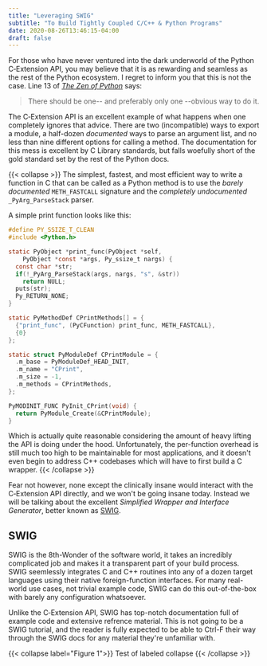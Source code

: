 ```yaml
---
title: "Leveraging SWIG"
subtitle: "To Build Tightly Coupled C/C++ & Python Programs"
date: 2020-08-26T13:46:15-04:00
draft: false
---
```


For those who have never ventured into the dark underworld of the Python
C&#8209;Extension API, you may believe that it is as rewarding and seamless as
the rest of the Python ecosystem. I regret to inform you that this is not the
case. Line 13 of [*The Zen of Python*](https://www.python.org/dev/peps/pep-0020/)
says:

> There should be one-- and preferably only one --obvious way to do it.

The C&#8209;Extension API is an excellent example of what happens when one
completely ignores that advice. There are two (incompatible) ways to export a
module, a half-dozen *documented* ways to parse an argument list, and no less
than nine different options for calling a method. The documentation for this
mess is excellent by C Library standards, but falls woefully short of the gold
standard set by the rest of the Python docs.

{{< collapse >}}
The simplest, fastest, and most efficient way to write a function in C that can
be called as a Python method is to use the *barely documented* `METH_FASTCALL`
signature and the *completely undocumented* `_PyArg_ParseStack` parser.

A simple print function looks like this:
```C
#define PY_SSIZE_T_CLEAN
#include <Python.h>

static PyObject *print_func(PyObject *self,
    PyObject *const *args, Py_ssize_t nargs) {
  const char *str;
  if(!_PyArg_ParseStack(args, nargs, "s", &str))
    return NULL;
  puts(str);
  Py_RETURN_NONE;
}

static PyMethodDef CPrintMethods[] = {
  {"print_func", (PyCFunction) print_func, METH_FASTCALL},
  {0}
};

static struct PyModuleDef CPrintModule = {
  .m_base = PyModuleDef_HEAD_INIT,
  .m_name = "CPrint",
  .m_size = -1,
  .m_methods = CPrintMethods,
};

PyMODINIT_FUNC PyInit_CPrint(void) {
  return PyModule_Create(&CPrintModule);
}
```

Which is actually quite reasonable considering the amount of heavy lifting the
API is doing under the hood. Unfortunately, the per-function overhead is still
much too high to be maintainable for most applications, and it doesn't even
begin to address C++ codebases which will have to first build a C wrapper.
{{< /collapse >}}

Fear not however, none except the clinically insane would interact with the
C&#8209;Extension API directly, and we won't be going insane today. Instead we
will be talking about the excellent *Simplified Wrapper and Interface
Generator*, better known as [SWIG](http://www.swig.org/).

## SWIG

SWIG is the 8th-Wonder of the software world, it takes an incredibly
complicated job and makes it a transparent part of your build process. SWIG
seemlessly integrates C and C++ routines into any of a dozen target languages
using their native foreign-function interfaces. For many real-world use cases,
not trivial example code, SWIG can do this out-of-the-box with barely any
configuration whatsoever.

Unlike the C&#8209;Extension API, SWIG has top-notch documentation full of
example code and extensive refrence material. This is not going to be a SWIG
tutorial, and the reader is fully expected to be able to Ctrl-F their way
through the SWIG docs for any material they're unfamiliar with.

{{< collapse label="Figure 1">}}
Test of labeled collapse
{{< /collapse >}}

